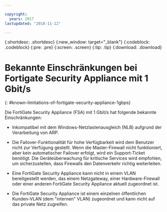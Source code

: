 ```yaml
---

copyright:
  years: 2017
lastupdated: "2018-11-12"

---
```


{:shortdesc: .shortdesc}
{:new_window: target="_blank"}
{:codeblock: .codeblock}
{:pre: .pre}
{:screen: .screen}
{:tip: .tip}
{:download: .download}

# Bekannte Einschränkungen bei Fortigate Security Appliance mit 1 Gbit/s
{: #known-limitations-of-fortigate-security-appliance-1gbps}

Die FortiGate Security Appliance (FSA) mit 1 Gbit/s hat folgende bekannte Einschränkungen:

* Inkompatibel mit dem Windows-Netzlastenausgleich (NLB) aufgrund der Verarbeitung von ARP.

* Die Failover-Funktionalität für hohe Verfügbarkeit wird dem Benutzer nicht zur Verfügung gestellt. Wenn die Master-Firewall nicht funktioniert, aber kein automatischer Failover erfolgt, wird ein Support-Ticket benötigt. Die Geräteüberwachung für kritische Services wird empfohlen, um sicherzustellen, dass Firewalls den Datenverkehr richtig weiterleiten.

* Eine FortiGate Security Appliance kann nicht in einem VLAN bereitgestellt werden, das einem Netzgateway, einer Hardware-Firewall oder einer anderen FortiGate Security Appliance aktuell zugeordnet ist.

* Die FortiGate Security Appliance ist einem einzelnen öffentlichen Kunden-VLAN (dem "internen" VLAN) zugeordnet und kann nicht auf das private Netz zugreifen.
